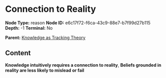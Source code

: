 # Connection to Reality

**Node Type:** reason
**Node ID:** e6c17f72-f6ca-43c9-88e7-b7f99d27b115
**Depth:** -1
**Terminal:** No

**Parent:** [Knowledge as Tracking Theory](knowledge-as-tracking-theory-thesis-1a5591e2-0008-4a42-9255-9f1aa181c19a.md)

## Content

**Knowledge intuitively requires a connection to reality**, **Beliefs grounded in reality are less likely to mislead or fail**

